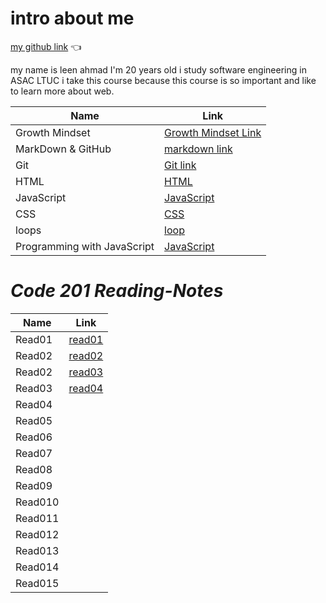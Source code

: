 # intro about me 

[my github link](https://github.com/leenahmad) 👈

my name is leen ahmad I'm 20 years old 
i study software engineering in ASAC LTUC
i take this course because this course is so important and like to learn more about web. 


Name | Link
------------ | -------------
Growth Mindset | [Growth Mindset Link](https://leenahmad.github.io/reading-notes/)
MarkDown & GitHub | [markdown link](https://leenahmad.github.io/reading-notes/read01)
Git | [Git link](https://leenahmad.github.io/reading-notes/Read02)
HTML | [HTML](https://leenahmad.github.io/reading-notes/read03)
JavaScript | [JavaScript](https://leenahmad.github.io/reading-notes/read04)
CSS | [CSS](https://leenahmad.github.io/reading-notes/read06)
loops | [loop](https://leenahmad.github.io/reading-notes/read05)
Programming with JavaScript |[JavaScript](https://leenahmad.github.io/reading-notes/read07)




# *Code 201 Reading-Notes*

Name | Link
------------ | -------------
Read01 | [read01](https://leenahmad.github.io/reading-notes/class-01)
Read02 | [read02](https://leenahmad.github.io/reading-notes/class-02)
Read02 | [read03](https://leenahmad.github.io/reading-notes/class-03)
Read03 | [read04](https://leenahmad.github.io/reading-notes/class-04)
Read04 | 
Read05 | 
Read06 | 
Read07 | 
Read08 | 
Read09 | 
Read010 | 
Read011 | 
Read012 | 
Read013 | 
Read014 | 
Read015 | 


